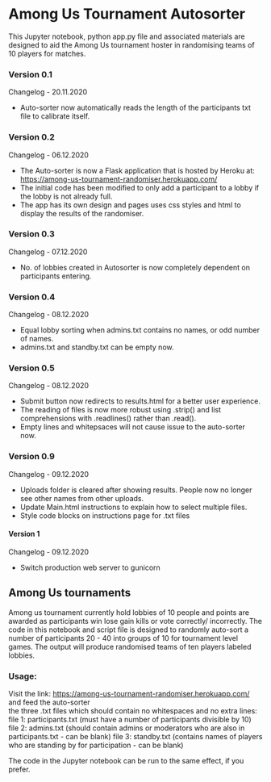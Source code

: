 # Among Us Tournament Autosorter
This Jupyter notebook, python app.py file and associated materials are designed to aid the Among Us tournament hoster in randomising teams of 10 players for matches.

### Version 0.1
Changelog - 20.11.2020
- Auto-sorter now automatically reads the length of the participants txt file to calibrate itself.
### Version 0.2
Changelog - 06.12.2020
- The Auto-sorter is now a Flask application that is hosted by Heroku at: https://among-us-tournament-randomiser.herokuapp.com/  
- The initial code has been modified to only add a participant to a lobby if the lobby is not already full.   
- The app has its own design and pages uses css styles and html to display the results of the randomiser.
### Version 0.3  
Changelog - 07.12.2020
- No. of lobbies created in Autosorter is now completely dependent on participants entering.
### Version 0.4
Changelog - 08.12.2020
- Equal lobby sorting when admins.txt contains no names, or odd number of names.
- admins.txt and standby.txt can be empty now.
### Version 0.5
Changelog - 08.12.2020
- Submit button now redirects to results.html for a better user experience.
- The reading of files is now more robust using .strip() and list comprehensions with .readlines() rather than .read().  
- Empty lines and whitepsaces will not cause issue to the auto-sorter now.
### Version 0.9
Changelog - 09.12.2020
- Uploads folder is cleared after showing results. People now no longer see other names from other uploads.
- Update Main.html instructions to explain how to select multiple files.
- Style code blocks on instructions page for .txt files
#### Version 1
Changelog - 09.12.2020
- Switch production web server to gunicorn

## Among Us tournaments
Among us tournament currently hold lobbies of 10 people and points are awarded as participants win lose gain kills or vote correctly/ incorrectly. The code in this notebook and script file is designed to randomly auto-sort a number of participants 20 - 40 into groups of 10 for tournament level games. The output will produce randomised teams of ten players labeled lobbies.

### Usage:

Visit the link: https://among-us-tournament-randomiser.herokuapp.com/ and feed the auto-sorter  
the three .txt files which should contain no whitespaces and no extra lines:
file 1: participants.txt (must have a number of participants divisible by 10)
file 2: admins.txt (should contain admins or moderators who are also in participants.txt - can be blank)
file 3: standby.txt (contains names of players who are standing by for participation - can be blank)

The code in the Jupyter notebook can be run to the same effect, if you prefer.

